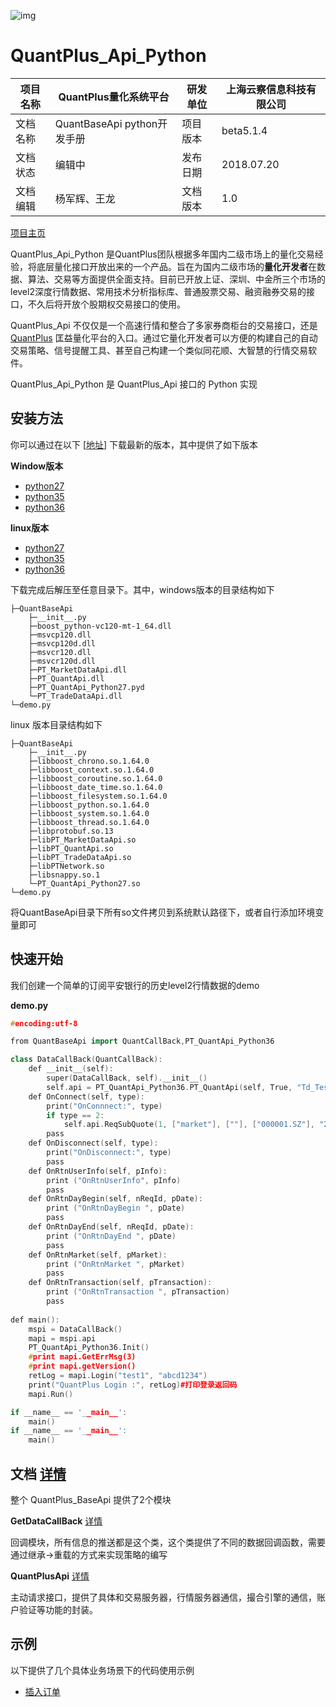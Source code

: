 ![img](http://www.quantplus.com.cn/static/img/logo_2.png)

# QuantPlus_Api_Python



| 项目名称 | QuantPlus量化系统平台       | 研发单位 | 上海云察信息科技有限公司 |
| -------- | --------------------------- | -------- | ------------------------ |
| 文档名称 | QuantBaseApi python开发手册 | 项目版本 | beta5.1.4                |
| 文档状态 | 编辑中                      | 发布日期 | 2018.07.20               |
| 文档编辑 | 杨军辉、王龙                | 文档版本 | 1.0                      |

[项目主页](www.quantplus.com.cn) 

QuantPlus_Api_Python 是QuantPlus团队根据多年国内二级市场上的量化交易经验，将底层量化接口开放出来的一个产品。旨在为国内二级市场的**量化开发者**在数据、算法、交易等方面提供全面支持。目前已开放上证、深圳、中金所三个市场的level2深度行情数据、常用技术分析指标库、普通股票交易、融资融券交易的接口，不久后将开放个股期权交易接口的使用。

QuantPlus_Api 不仅仅是一个高速行情和整合了多家券商柜台的交易接口，还是 [QuantPlus](www.quantplus.com.cn) 匡益量化平台的入口。通过它量化开发者可以方便的构建自己的自动交易策略、信号提醒工具、甚至自己构建一个类似同花顺、大智慧的行情交易软件。

QuantPlus_Api_Python 是 QuantPlus_Api 接口的 Python 实现

## 安装方法

你可以通过在以下 [[地址](https://github.com/abramwang/QuantPlusApi_Python/tree/master/download)]  下载最新的版本，其中提供了如下版本

**Window版本**

* [python27](https://raw.githubusercontent.com/abramwang/QuantPlusApi_Python/master/download/python2.7-windows.zip)
* [python35](https://raw.githubusercontent.com/abramwang/QuantPlusApi_Python/master/download/python3.5-windows.zip)
* [python36](https://raw.githubusercontent.com/abramwang/QuantPlusApi_Python/master/download/python3.6-windows.zip)

**linux版本**

* [python27](https://raw.githubusercontent.com/abramwang/QuantPlusApi_Python/master/download/python2.7-linux.tar.gz)
* [python35](https://raw.githubusercontent.com/abramwang/QuantPlusApi_Python/master/download/python3.5-linux.tar.gz)
* [python36](https://raw.githubusercontent.com/abramwang/QuantPlusApi_Python/master/download/python3.6-linux.tar.gz)

下载完成后解压至任意目录下。其中，windows版本的目录结构如下

```
├─QuantBaseApi
	├─__init__.py
	├─boost_python-vc120-mt-1_64.dll
	├─msvcp120.dll
	├─msvcp120d.dll
	├─msvcr120.dll
	├─msvcr120d.dll
	├─PT_MarketDataApi.dll
	├─PT_QuantApi.dll
	├─PT_QuantApi_Python27.pyd
	└─PT_TradeDataApi.dll
└─demo.py
```

linux 版本目录结构如下

```
├─QuantBaseApi
	├─__init__.py
	├─libboost_chrono.so.1.64.0
	├─libboost_context.so.1.64.0
	├─libboost_coroutine.so.1.64.0
	├─libboost_date_time.so.1.64.0
	├─libboost_filesystem.so.1.64.0
	├─libboost_python.so.1.64.0
	├─libboost_system.so.1.64.0
	├─libboost_thread.so.1.64.0
	├─libprotobuf.so.13
	├─libPT_MarketDataApi.so
	├─libPT_QuantApi.so
	├─libPT_TradeDataApi.so
	├─libPTNetwork.so
	├─libsnappy.so.1
	└─PT_QuantApi_Python27.so
└─demo.py
```

将QuantBaseApi目录下所有so文件拷贝到系统默认路径下，或者自行添加环境变量即可

## 快速开始

我们创建一个简单的订阅平安银行的历史level2行情数据的demo

**demo.py**

```c++
#encoding:utf-8

from QuantBaseApi import QuantCallBack,PT_QuantApi_Python36

class DataCallBack(QuantCallBack):
    def __init__(self):
        super(DataCallBack, self).__init__()
        self.api = PT_QuantApi_Python36.PT_QuantApi(self, True, "Td_Test", "MD_Real")  
    def OnConnect(self, type):
        print("OnConnnect:", type)
        if type == 2: 
            self.api.ReqSubQuote(1, ["market"], [""], ["000001.SZ"], "2016-07-17 8:30:00", "2017-11-06 24:00:00")
        pass
    def OnDisconnect(self, type):
        print("OnDisconnect:", type)
        pass
    def OnRtnUserInfo(self, pInfo):
        print ("OnRtnUserInfo", pInfo)
        pass
    def OnRtnDayBegin(self, nReqId, pDate):
        print ("OnRtnDayBegin ", pDate)
        pass
    def OnRtnDayEnd(self, nReqId, pDate):
        print ("OnRtnDayEnd ", pDate)
        pass
    def OnRtnMarket(self, pMarket):
        print ("OnRtnMarket ", pMarket)
        pass
    def OnRtnTransaction(self, pTransaction):
        print ("OnRtnTransaction ", pTransaction)
        pass
        
def main():
    mspi = DataCallBack()
    mapi = mspi.api
    PT_QuantApi_Python36.Init()
    #print mapi.GetErrMsg(3)
    #print mapi.getVersion()
    retLog = mapi.Login("test1", "abcd1234")
    print("QuantPlus Login :", retLog)#打印登录返回码
    mapi.Run()

if __name__ == '__main__':
    main()
if __name__ == '__main__':
	main()
```


## 文档 [详情](https://github.com/abramwang/QuantPlusApi_Python/tree/master/doc)

整个 QuantPlus_BaseApi 提供了2个模块

**GetDataCallBack** [详情](https://github.com/abramwang/QuantPlusApi_Python/blob/master/doc/QuantCallBack.md)

回调模块，所有信息的推送都是这个类，这个类提供了不同的数据回调函数，需要通过继承->重载的方式来实现策略的编写

**QuantPlusApi** [详情](https://github.com/abramwang/QuantPlusApi_Python/blob/master/doc/QuantPlusApi.md)

主动请求接口，提供了具体和交易服务器，行情服务器通信，撮合引擎的通信，账户验证等功能的封装。

## 示例
以下提供了几个具体业务场景下的代码使用示例
* [插入订单](https://github.com/abramwang/QuantPlusApi_Python/blob/master/doc/demo/%E6%8F%92%E5%85%A5%E8%AE%A2%E5%8D%95.md)
